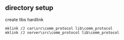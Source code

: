 

## directory setup

create libs hardlink 

    mklink /J car\src\comm_protocol lib\comm_protocol
    mklink /J server\src\comm_protocol lib\comm_protocol    